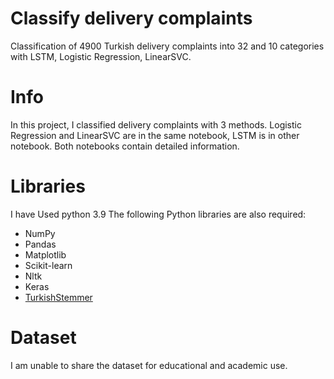 # Classify delivery complaints
Classification of 4900 Turkish delivery complaints into 32 and 10 categories with LSTM, Logistic Regression, LinearSVC.

# Info
In this project, I classified delivery complaints with 3 methods. Logistic Regression and LinearSVC are in the same notebook, LSTM is in other notebook. Both notebooks contain detailed information.

# Libraries
I have Used python 3.9 The following Python libraries are also required:

- NumPy
- Pandas
- Matplotlib
- Scikit-learn
- Nltk
- Keras
- [TurkishStemmer](https://github.com/otuncelli/turkish-stemmer-python)

# Dataset
I am unable to share the dataset for educational and academic use.